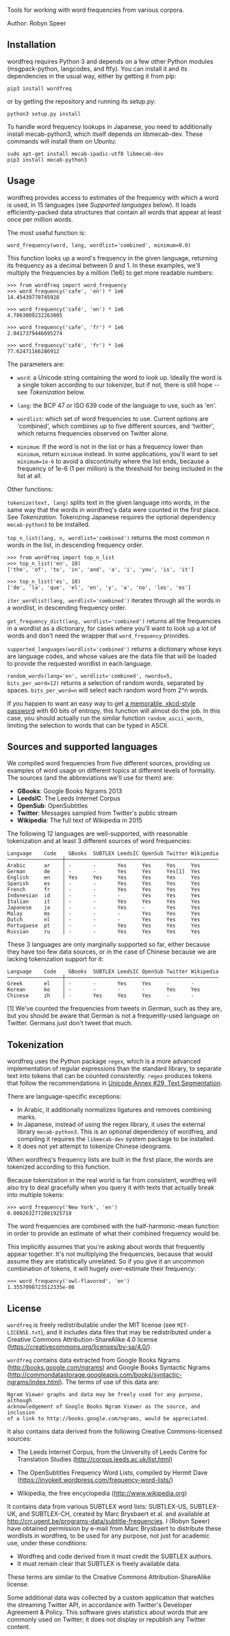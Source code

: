 Tools for working with word frequencies from various corpora.

Author: Robyn Speer


## Installation

wordfreq requires Python 3 and depends on a few other Python modules
(msgpack-python, langcodes, and ftfy). You can install it and its dependencies
in the usual way, either by getting it from pip:

    pip3 install wordfreq

or by getting the repository and running its setup.py:

    python3 setup.py install

To handle word frequency lookups in Japanese, you need to additionally install
mecab-python3, which itself depends on libmecab-dev. These commands will
install them on Ubuntu:

    sudo apt-get install mecab-ipadic-utf8 libmecab-dev
    pip3 install mecab-python3


## Usage

wordfreq provides access to estimates of the frequency with which a word is
used, in 15 languages (see *Supported languages* below). It loads
efficiently-packed data structures that contain all words that appear at least
once per million words.

The most useful function is:

    word_frequency(word, lang, wordlist='combined', minimum=0.0)

This function looks up a word's frequency in the given language, returning its
frequency as a decimal between 0 and 1. In these examples, we'll multiply the
frequencies by a million (1e6) to get more readable numbers:

    >>> from wordfreq import word_frequency
    >>> word_frequency('cafe', 'en') * 1e6
    14.45439770745928

    >>> word_frequency('café', 'en') * 1e6
    4.7863009232263805

    >>> word_frequency('cafe', 'fr') * 1e6
    2.0417379446695274

    >>> word_frequency('café', 'fr') * 1e6
    77.62471166286912

The parameters are:

- `word`: a Unicode string containing the word to look up. Ideally the word
  is a single token according to our tokenizer, but if not, there is still
  hope -- see *Tokenization* below.

- `lang`: the BCP 47 or ISO 639 code of the language to use, such as 'en'.

- `wordlist`: which set of word frequencies to use. Current options are
  'combined', which combines up to five different sources, and
  'twitter', which returns frequencies observed on Twitter alone.

- `minimum`: If the word is not in the list or has a frequency lower than
  `minimum`, return `minimum` instead. In some applications, you'll want
  to set `minimum=1e-6` to avoid a discontinuity where the list ends, because
  a frequency of 1e-6 (1 per million) is the threshold for being included in
  the list at all.

Other functions:

`tokenize(text, lang)` splits text in the given language into words, in the same
way that the words in wordfreq's data were counted in the first place. See
*Tokenization*. Tokenizing Japanese requires the optional dependency `mecab-python3`
to be installed.

`top_n_list(lang, n, wordlist='combined')` returns the most common *n* words in
the list, in descending frequency order.

    >>> from wordfreq import top_n_list
    >>> top_n_list('en', 10)
    ['the', 'of', 'to', 'in', 'and', 'a', 'i', 'you', 'is', 'it']

    >>> top_n_list('es', 10)
    ['de', 'la', 'que', 'el', 'en', 'y', 'a', 'no', 'los', 'es']

`iter_wordlist(lang, wordlist='combined')` iterates through all the words in a
wordlist, in descending frequency order.

`get_frequency_dict(lang, wordlist='combined')` returns all the frequencies in
a wordlist as a dictionary, for cases where you'll want to look up a lot of
words and don't need the wrapper that `word_frequency` provides.

`supported_languages(wordlist='combined')` returns a dictionary whose keys are
language codes, and whose values are the data file that will be loaded to
provide the requested wordlist in each language.

`random_words(lang='en', wordlist='combined', nwords=5, bits_per_word=12)`
returns a selection of random words, separated by spaces. `bits_per_word=n`
will select each random word from 2^n words.

If you happen to want an easy way to get [a memorable, xkcd-style
password][xkcd936] with 60 bits of entropy, this function will almost do the
job. In this case, you should actually run the similar function `random_ascii_words`,
limiting the selection to words that can be typed in ASCII.

[xkcd936]: https://xkcd.com/936/


## Sources and supported languages

We compiled word frequencies from five different sources, providing us examples
of word usage on different topics at different levels of formality. The sources
(and the abbreviations we'll use for them) are:

- **GBooks**: Google Books Ngrams 2013
- **LeedsIC**: The Leeds Internet Corpus
- **OpenSub**: OpenSubtitles
- **Twitter**: Messages sampled from Twitter's public stream
- **Wikipedia**: The full text of Wikipedia in 2015

The following 12 languages are well-supported, with reasonable tokenization and
at least 3 different sources of word frequencies:

    Language    Code    GBooks  SUBTLEX LeedsIC OpenSub Twitter Wikipedia
    ──────────────────┼──────────────────────────────────────────────────
    Arabic      ar    │ -       -       Yes     Yes     Yes     Yes
    German      de    │ -       -       Yes     Yes     Yes[1]  Yes
    English     en    │ Yes     Yes     Yes     Yes     Yes     Yes
    Spanish     es    │ -       -       Yes     Yes     Yes     Yes
    French      fr    │ -       -       Yes     Yes     Yes     Yes
    Indonesian  id    │ -       -       -       Yes     Yes     Yes
    Italian     it    │ -       -       Yes     Yes     Yes     Yes
    Japanese    ja    │ -       -       Yes     -       Yes     Yes
    Malay       ms    │ -       -       -       Yes     Yes     Yes
    Dutch       nl    │ -       -       -       Yes     Yes     Yes
    Portuguese  pt    │ -       -       Yes     Yes     Yes     Yes
    Russian     ru    │ -       -       Yes     Yes     Yes     Yes

These 3 languages are only marginally supported so far, either because
they have too few data sources, or in the case of Chinese because we are
lacking tokenization support for it:

    Language    Code    GBooks  SUBTLEX LeedsIC OpenSub Twitter Wikipedia
    ──────────────────┼──────────────────────────────────────────────────
    Greek       el    │ -       -       Yes     Yes     -       -
    Korean      ko    │ -       -       -       -       Yes     Yes
    Chinese     zh    │ -       Yes     Yes     Yes     -       -

[1] We've counted the frequencies from tweets in German, such as they are, but
you should be aware that German is not a frequently-used language on Twitter.
Germans just don't tweet that much.


## Tokenization

wordfreq uses the Python package `regex`, which is a more advanced
implementation of regular expressions than the standard library, to
separate text into tokens that can be counted consistently. `regex`
produces tokens that follow the recommendations in [Unicode
Annex #29, Text Segmentation][uax29].

There are language-specific exceptions:

- In Arabic, it additionally normalizes ligatures and removes combining marks.
- In Japanese, instead of using the regex library, it uses the external library
  `mecab-python3`. This is an optional dependency of wordfreq, and compiling
  it requires the `libmecab-dev` system package to be installed.
- It does not yet attempt to tokenize Chinese ideograms.

[uax29]: http://unicode.org/reports/tr29/

When wordfreq's frequency lists are built in the first place, the words are
tokenized according to this function.

Because tokenization in the real world is far from consistent, wordfreq will
also try to deal gracefully when you query it with texts that actually break
into multiple tokens:

    >>> word_frequency('New York', 'en')
    0.0002632772081925718

The word frequencies are combined with the half-harmonic-mean function in order
to provide an estimate of what their combined frequency would be.

This implicitly assumes that you're asking about words that frequently appear
together. It's not multiplying the frequencies, because that would assume they
are statistically unrelated. So if you give it an uncommon combination of
tokens, it will hugely over-estimate their frequency:

    >>> word_frequency('owl-flavored', 'en')
    1.3557098723512335e-06


## License

`wordfreq` is freely redistributable under the MIT license (see
`MIT-LICENSE.txt`), and it includes data files that may be
redistributed under a Creative Commons Attribution-ShareAlike 4.0
license (https://creativecommons.org/licenses/by-sa/4.0/).

`wordfreq` contains data extracted from Google Books Ngrams
(http://books.google.com/ngrams) and Google Books Syntactic Ngrams
(http://commondatastorage.googleapis.com/books/syntactic-ngrams/index.html).
The terms of use of this data are:

    Ngram Viewer graphs and data may be freely used for any purpose, although
    acknowledgement of Google Books Ngram Viewer as the source, and inclusion
    of a link to http://books.google.com/ngrams, would be appreciated.

It also contains data derived from the following Creative Commons-licensed
sources:

- The Leeds Internet Corpus, from the University of Leeds Centre for Translation
  Studies (http://corpus.leeds.ac.uk/list.html)

- The OpenSubtitles Frequency Word Lists, compiled by Hermit Dave
  (https://invokeit.wordpress.com/frequency-word-lists/)

- Wikipedia, the free encyclopedia (http://www.wikipedia.org)

It contains data from various SUBTLEX word lists: SUBTLEX-US, SUBTLEX-UK, and
SUBTLEX-CH, created by Marc Brysbaert et al. and available at
http://crr.ugent.be/programs-data/subtitle-frequencies. I (Robyn Speer) have
obtained permission by e-mail from Marc Brysbaert to distribute these wordlists
in wordfreq, to be used for any purpose, not just for academic use, under these
conditions:

- Wordfreq and code derived from it must credit the SUBTLEX authors.
- It must remain clear that SUBTLEX is freely available data.

These terms are similar to the Creative Commons Attribution-ShareAlike license.

Some additional data was collected by a custom application that watches the
streaming Twitter API, in accordance with Twitter's Developer Agreement &
Policy. This software gives statistics about words that are commonly used on
Twitter; it does not display or republish any Twitter content.
